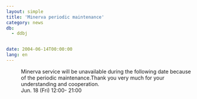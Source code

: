 ```yaml
---
layout: simple
title: 'Minerva periodic maintenance'
category: news
db:
  - ddbj


date: 2004-06-14T00:00:00
lang: en
---
```


<dd>Minerva service will be unavailable during the following date because of the periodic maintenance.Thank you very much for your understanding and cooperation.<br>
<dd>Jun. 18 (Fri) 12:00- 21:00</dd>
</dd>
